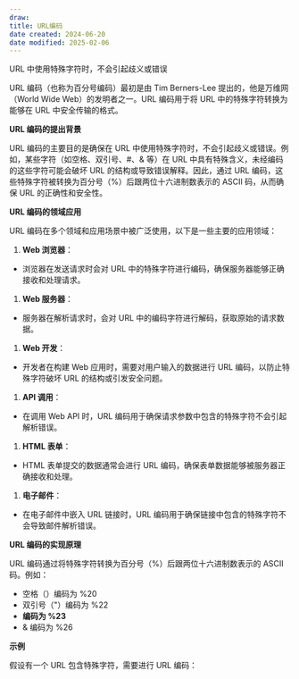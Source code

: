 ```yaml
---
draw:
title: URL编码
date created: 2024-06-20
date modified: 2025-02-06
---
```


URL 中使用特殊字符时，不会引起歧义或错误

<!-- more -->

URL 编码（也称为百分号编码）最初是由 Tim Berners-Lee 提出的，他是万维网（World Wide Web）的发明者之一。URL 编码用于将 URL 中的特殊字符转换为能够在 URL 中安全传输的格式。

  

**URL 编码的提出背景**

  

URL 编码的主要目的是确保在 URL 中使用特殊字符时，不会引起歧义或错误。例如，某些字符（如空格、双引号、#、& 等）在 URL 中具有特殊含义，未经编码的这些字符可能会破坏 URL 的结构或导致错误解释。因此，通过 URL 编码，这些特殊字符被转换为百分号（%）后跟两位十六进制数表示的 ASCII 码，从而确保 URL 的正确性和安全性。

  

**URL 编码的领域应用**

  

URL 编码在多个领域和应用场景中被广泛使用，以下是一些主要的应用领域：

  

1. **Web 浏览器**：

- 浏览器在发送请求时会对 URL 中的特殊字符进行编码，确保服务器能够正确接收和处理请求。

1. **Web 服务器**：

- 服务器在解析请求时，会对 URL 中的编码字符进行解码，获取原始的请求数据。

1. **Web 开发**：

- 开发者在构建 Web 应用时，需要对用户输入的数据进行 URL 编码，以防止特殊字符破坏 URL 的结构或引发安全问题。

1. **API 调用**：

- 在调用 Web API 时，URL 编码用于确保请求参数中包含的特殊字符不会引起解析错误。

1. **HTML 表单**：

- HTML 表单提交的数据通常会进行 URL 编码，确保表单数据能够被服务器正确接收和处理。

1. **电子邮件**：

- 在电子邮件中嵌入 URL 链接时，URL 编码用于确保链接中包含的特殊字符不会导致邮件解析错误。

  

**URL 编码的实现原理**

  

URL 编码通过将特殊字符转换为百分号（%）后跟两位十六进制数表示的 ASCII 码。例如：

  

- 空格（）编码为 %20
- 双引号（"）编码为 %22
- **编码为 %23**
- & 编码为 %26

  

**示例**

  

假设有一个 URL 包含特殊字符，需要进行 URL 编码：
